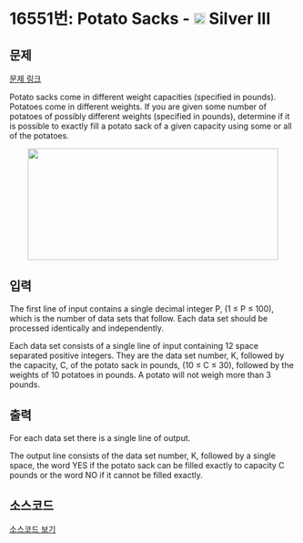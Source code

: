 # 16551번: Potato Sacks - <img src="https://static.solved.ac/tier_small/8.svg" style="height:20px" /> Silver III

<!-- performance -->

<!-- 문제 제출 후 깃허브에 푸시를 했을 때 제출한 코드의 성능이 입력될 공간입니다.-->

<!-- end -->

## 문제

[문제 링크](https://boj.kr/16551)


<p>Potato sacks come in different weight capacities (specified in pounds). Potatoes come in different weights. If you are given some number of potatoes of possibly different weights (specified in pounds), determine if it is possible to exactly fill a potato sack of a given capacity using some or all of the potatoes.</p>

<p style="text-align: center;"><img alt="" src="https://upload.acmicpc.net/0f34d0c5-f769-490f-9a36-8792417e5ce2/-/preview/" style="width: 440px; height: 196px;"></p>



## 입력


<p>The first line of input contains a single decimal integer P, (1 ≤ P ≤ 100), which is the number of data sets that follow. Each data set should be processed identically and independently.</p>

<p>Each data set consists of a single line of input containing 12 space separated positive integers. They are the data set number, K, followed by the capacity, C, of the potato sack in pounds, (10 ≤ C ≤ 30), followed by the weights of 10 potatoes in pounds. A potato will not weigh more than 3 pounds.</p>



## 출력


<p>For each data set there is a single line of output.</p>

<p>The output line consists of the data set number, K, followed by a single space, the word YES if the potato sack can be filled exactly to capacity C pounds or the word NO if it cannot be filled exactly.</p>



## 소스코드

[소스코드 보기](Potato%20Sacks.py)